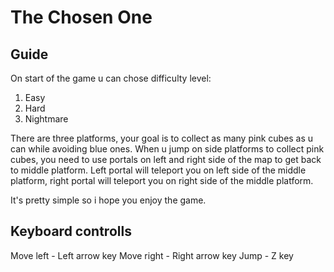 # The Chosen One

## Guide

On start of the game u can chose difficulty level: 

1. Easy
2. Hard
3. Nightmare

There are three platforms, your goal is to collect as many pink cubes as u can while avoiding blue ones.
When u jump on side platforms to collect pink cubes, you need to use portals on left and right side of the map to get back to middle platform.
Left portal will teleport you on left side of the middle platform, right portal will teleport you on right side of the middle platform.

It's pretty simple so i hope you enjoy the game.

## Keyboard controlls

Move left - Left arrow key
Move right - Right arrow key
Jump - Z key
